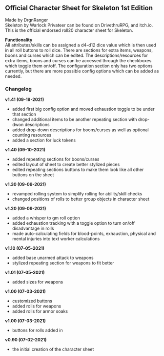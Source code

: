 ## Official Character Sheet for Skeleton 1st Edition 
Made by DrgnRanger\
Skeleton by Warlock Privateer can be found on DrivethruRPG, and itch.io.\
This is the official endorsed roll20 character sheet for Skeleton.

**Functionality**\
All attributes/skills can be assigned a d4-d12 dice value which is then used in all roll buttons to roll dice.
There are sections for extra items, weapons, boons and curses which can be edited. 
The descriptions/resources for extra items, boons and curses can be accessed through the checkboxes which toggle them on/off.
The configuration section only has two options currently, but there are more possible config options which can be added as needed. 

### Changelog
**v1.41 (09-19-2021)**
* added first big config option and moved exhaustion toggle to be under that section
* changed additional items to be another repeating section with drop-dwon descriptions
* added drop-down descriptions for boons/curses as well as optional counting resources
* added a section for luck tokens

**v1.40 (09-10-2021)**
* added repeating sections for boons/curses
* edited layout of sheet to create better stylized pieces
* edited repeating sections buttons to make them look like all other buttons on the sheet

**v1.30 (09-09-2021)**
* revamped rolling system to simplify rolling for ability/skill checks
* changed positions of rolls to better group objects in character sheet

**v1.20 (09-09-2021)**
* added a whisper to gm roll option
* added exhaustion tracking with a toggle option to turn on/off disadvantage in rolls
* made auto-calculating fields for blood-points, exhaustion, physical and mental injuries into text worker calculations

**v1.10 (07-05-2021)**
* added base unarmed attack to weapons
* stylized repeating section for weapons to fit better

**v1.01 (07-05-2021)**
* added sizes for weapons

**v1.00 (07-03-2021)**
* customized buttons
* added rolls for weapons
* added rolls for armor soaks

**v1.00 (07-03-2021)**
* buttons for rolls added in

**v0.90 (07-02-2021)**
* the initial creation of the character sheet
